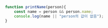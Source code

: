 

```javascript
 function printName(person){
     const name = person && person.name;
     console.log(name || "person의 값이 없음");
 }
```

